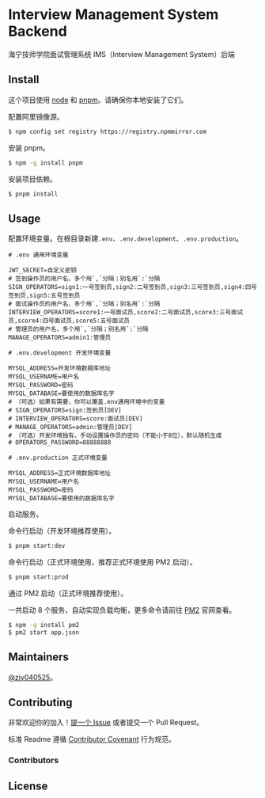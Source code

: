 # Interview Management System Backend

海宁技师学院面试管理系统 IMS（Interview Management System）后端

## Install

这个项目使用 [node](http://nodejs.org) 和 [pnpm](https://pnpm.io/)。请确保你本地安装了它们。

配置阿里镜像源。

```sh
$ npm config set registry https://registry.npmmirror.com
```

安装 pnpm。

```sh
$ npm -g install pnpm
```

安装项目依赖。

```sh
$ pnpm install
```

## Usage

配置环境变量。在根目录新建`.env`、`.env.development`、`.env.production`。

```dotenv
# .env 通用环境变量

JWT_SECRET=自定义密钥
# 签到操作员的用户名，多个用`,`分隔；别名用`:`分隔
SIGN_OPERATORS=sign1:一号签到员,sign2:二号签到员,sign3:三号签到员,sign4:四号签到员,sign5:五号签到员
# 面试操作员的用户名，多个用`,`分隔；别名用`:`分隔
INTERVIEW_OPERATORS=score1:一号面试员,score2:二号面试员,score3:三号面试员,score4:四号面试员,score5:五号面试员
# 管理员的用户名，多个用`,`分隔；别名用`:`分隔
MANAGE_OPERATORS=admin1:管理员
```

```dotenv
# .env.development 开发环境变量

MYSQL_ADDRESS=开发环境数据库地址
MYSQL_USERNAME=用户名
MYSQL_PASSWORD=密码
MYSQL_DATABASE=要使用的数据库名字
# （可选）如果有需要，你可以覆盖.env通用环境中的变量
# SIGN_OPERATORS=sign:签到员[DEV]
# INTERVIEW_OPERATORS=score:面试员[DEV]
# MANAGE_OPERATORS=admin:管理员[DEV]
# （可选）开发环境独有，手动设置操作员的密码（不能小于8位），默认随机生成
# OPERATORS_PASSWORD=88888888
```

```dotenv
# .env.production 正式环境变量

MYSQL_ADDRESS=正式环境数据库地址
MYSQL_USERNAME=用户名
MYSQL_PASSWORD=密码
MYSQL_DATABASE=要使用的数据库名字
```

启动服务。

命令行启动（开发环境推荐使用）。

```sh
$ pnpm start:dev
```

命令行启动（正式环境使用，推荐正式环境使用 PM2 启动）。

```sh
$ pnpm start:prod
```

通过 PM2 启动（正式环境推荐使用）。

一共启动 8 个服务，自动实现负载均衡，更多命令请前往 [PM2](https://pm2.keymetrics.io/docs/usage/quick-start/) 官网查看。

```sh
$ npm -g install pm2
$ pm2 start app.json
```

## Maintainers

[@zjy040525](https://github.com/zjy040525)。

## Contributing

非常欢迎你的加入！[提一个 Issue](https://github.com/zjy040525/interview-management-system/issues/new) 或者提交一个 Pull Request。

标准 Readme 遵循 [Contributor Covenant](http://contributor-covenant.org/version/1/3/0/) 行为规范。

### Contributors

## License
